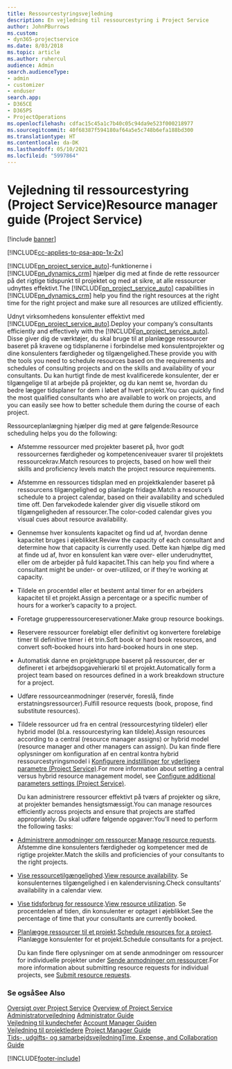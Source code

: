 ```yaml
---
title: Ressourcestyringsvejledning
description: En vejledning til ressourcestyring i Project Service
author: JohnPBurrows
ms.custom:
- dyn365-projectservice
ms.date: 8/03/2018
ms.topic: article
ms.author: ruhercul
audience: Admin
search.audienceType:
- admin
- customizer
- enduser
search.app:
- D365CE
- D365PS
- ProjectOperations
ms.openlocfilehash: cdfac15c45a1c7b40c05c94da9e523f000218977
ms.sourcegitcommit: 40f68387f594180af64a5e5c748b6efa188bd300
ms.translationtype: HT
ms.contentlocale: da-DK
ms.lasthandoff: 05/10/2021
ms.locfileid: "5997864"
---
```

# <a name="resource-manager-guide-project-service"></a><span data-ttu-id="19fcf-103">Vejledning til ressourcestyring (Project Service)</span><span class="sxs-lookup"><span data-stu-id="19fcf-103">Resource manager guide (Project Service)</span></span>

[!include [banner](../includes/psa-now-project-operations.md)]

[!INCLUDE[cc-applies-to-psa-app-1x-2x](../includes/cc-applies-to-psa-app-1x-2x.md)]

<span data-ttu-id="19fcf-104">[!INCLUDE[pn_project_service_auto](../includes/pn-project-service-auto.md)]-funktionerne i [!INCLUDE[pn_dynamics_crm](../includes/pn-dynamics-crm.md)] hjælper dig med at finde de rette ressourcer på det rigtige tidspunkt til projektet og med at sikre, at alle ressourcer udnyttes effektivt.</span><span class="sxs-lookup"><span data-stu-id="19fcf-104">The [!INCLUDE[pn_project_service_auto](../includes/pn-project-service-auto.md)] capabilities in [!INCLUDE[pn_dynamics_crm](../includes/pn-dynamics-crm.md)] help you find the right resources at the right time for the right project and make sure all resources are utilized efficiently.</span></span>  
  
 <span data-ttu-id="19fcf-105">Udnyt virksomhedens konsulenter effektivt med [!INCLUDE[pn_project_service_auto](../includes/pn-project-service-auto.md)].</span><span class="sxs-lookup"><span data-stu-id="19fcf-105">Deploy your company’s consultants efficiently and effectively with the [!INCLUDE[pn_project_service_auto](../includes/pn-project-service-auto.md)].</span></span> <span data-ttu-id="19fcf-106">Disse giver dig de værktøjer, du skal bruge til at planlægge ressourcer baseret på kravene og tidsplanerne i forbindelse med konsulentprojekter og dine konsulenters færdigheder og tilgængelighed.</span><span class="sxs-lookup"><span data-stu-id="19fcf-106">These provide you with the tools you need to schedule resources based on the requirements and schedules of consulting projects and on the skills and availability of your consultants.</span></span> <span data-ttu-id="19fcf-107">Du kan hurtigt finde de mest kvalificerede konsulenter, der er tilgængelige til at arbejde på projekter, og du kan nemt se, hvordan du bedre lægger tidsplaner for dem i løbet af hvert projekt.</span><span class="sxs-lookup"><span data-stu-id="19fcf-107">You can quickly find the most qualified consultants who are available to work on projects, and you can easily see how to better schedule them during the course of each project.</span></span>  
  
 <span data-ttu-id="19fcf-108">Ressourceplanlægning hjælper dig med at gøre følgende:</span><span class="sxs-lookup"><span data-stu-id="19fcf-108">Resource scheduling helps you do the following:</span></span>  
  
- <span data-ttu-id="19fcf-109">Afstemme ressourcer med projekter baseret på, hvor godt ressourcernes færdigheder og kompetenceniveauer svarer til projektets ressourcekrav.</span><span class="sxs-lookup"><span data-stu-id="19fcf-109">Match resources to projects, based on how well their skills and proficiency levels match the project resource requirements.</span></span>  
  
- <span data-ttu-id="19fcf-110">Afstemme en ressources tidsplan med en projektkalender baseret på ressourcens tilgængelighed og planlagte fridage.</span><span class="sxs-lookup"><span data-stu-id="19fcf-110">Match a resource’s schedule to a project calendar, based on their availability and scheduled time off.</span></span> <span data-ttu-id="19fcf-111">Den farvekodede kalender giver dig visuelle stikord om tilgængeligheden af ressourcer.</span><span class="sxs-lookup"><span data-stu-id="19fcf-111">The color-coded calendar gives you visual cues about resource availability.</span></span>  
  
- <span data-ttu-id="19fcf-112">Gennemse hver konsulents kapacitet og find ud af, hvordan denne kapacitet bruges i øjeblikket.</span><span class="sxs-lookup"><span data-stu-id="19fcf-112">Review the capacity of each consultant and determine how that capacity is currently used.</span></span> <span data-ttu-id="19fcf-113">Dette kan hjælpe dig med at finde ud af, hvor en konsulent kan være over- eller underudnyttet, eller om de arbejder på fuld kapacitet.</span><span class="sxs-lookup"><span data-stu-id="19fcf-113">This can help you find where a consultant might be under- or over-utilized, or if they’re working at capacity.</span></span>  
  
- <span data-ttu-id="19fcf-114">Tildele en procentdel eller et bestemt antal timer for en arbejders kapacitet til et projekt.</span><span class="sxs-lookup"><span data-stu-id="19fcf-114">Assign a percentage or a specific number of hours for a worker’s capacity to a project.</span></span>  
  
- <span data-ttu-id="19fcf-115">Foretage grupperessourcereservationer.</span><span class="sxs-lookup"><span data-stu-id="19fcf-115">Make group resource bookings.</span></span>  
  
- <span data-ttu-id="19fcf-116">Reservere ressourcer foreløbigt eller definitivt og konvertere foreløbige timer til definitive timer i ét trin.</span><span class="sxs-lookup"><span data-stu-id="19fcf-116">Soft book or hard book resources, and convert soft-booked hours into hard-booked hours in one step.</span></span>  
  
- <span data-ttu-id="19fcf-117">Automatisk danne en projektgruppe baseret på ressourcer, der er defineret i et arbejdsopgavehierarki til et projekt.</span><span class="sxs-lookup"><span data-stu-id="19fcf-117">Automatically form a project team based on resources defined in a work breakdown structure for a project.</span></span>  
  
- <span data-ttu-id="19fcf-118">Udføre ressourceanmodninger (reservér, foreslå, finde erstatningsressourcer).</span><span class="sxs-lookup"><span data-stu-id="19fcf-118">Fulfill resource requests (book, propose, find substitute resources).</span></span>  
  
- <span data-ttu-id="19fcf-119">Tildele ressourcer ud fra en central (ressourcestyring tildeler) eller hybrid model (bl.a. ressourcestyring kan tildele).</span><span class="sxs-lookup"><span data-stu-id="19fcf-119">Assign resources according to a central (resource manager assigns) or hybrid model (resource manager and other managers can assign).</span></span> <span data-ttu-id="19fcf-120">Du kan finde flere oplysninger om konfiguration af en central kontra hybrid ressourcestyringsmodel i [Konfigurere indstillinger for yderligere parametre (Project Service)](../psa/configure-additional-parameters-settings.md).</span><span class="sxs-lookup"><span data-stu-id="19fcf-120">For more information about setting a central versus hybrid resource management model, see [Configure additional parameters settings (Project Service)](../psa/configure-additional-parameters-settings.md).</span></span>  
  
  <span data-ttu-id="19fcf-121">Du kan administrere ressourcer effektivt på tværs af projekter og sikre, at projekter bemandes hensigtsmæssigt.</span><span class="sxs-lookup"><span data-stu-id="19fcf-121">You can manage resources efficiently across projects and ensure that projects are staffed appropriately.</span></span> <span data-ttu-id="19fcf-122">Du skal udføre følgende opgaver:</span><span class="sxs-lookup"><span data-stu-id="19fcf-122">You’ll need to perform the following tasks:</span></span>  
  
- <span data-ttu-id="19fcf-123">[Administrere anmodninger om ressourcer](../psa/manage-resource-requests.md).</span><span class="sxs-lookup"><span data-stu-id="19fcf-123">[Manage resource requests](../psa/manage-resource-requests.md).</span></span> <span data-ttu-id="19fcf-124">Afstemme dine konsulenters færdigheder og kompetencer med de rigtige projekter.</span><span class="sxs-lookup"><span data-stu-id="19fcf-124">Match the skills and proficiencies of your consultants to the right projects.</span></span>  
  
- <span data-ttu-id="19fcf-125">[Vise ressourcetilgængelighed](../psa/view-resource-availability.md).</span><span class="sxs-lookup"><span data-stu-id="19fcf-125">[View resource availability](../psa/view-resource-availability.md).</span></span> <span data-ttu-id="19fcf-126">Se konsulenternes tilgængelighed i en kalendervisning.</span><span class="sxs-lookup"><span data-stu-id="19fcf-126">Check consultants’ availability in a calendar view.</span></span>  
  
- <span data-ttu-id="19fcf-127">[Vise tidsforbrug for ressource](../psa/view-resource-utilization.md).</span><span class="sxs-lookup"><span data-stu-id="19fcf-127">[View resource utilization](../psa/view-resource-utilization.md).</span></span> <span data-ttu-id="19fcf-128">Se procentdelen af tiden, din konsulenter er optaget i øjeblikket.</span><span class="sxs-lookup"><span data-stu-id="19fcf-128">See the percentage of time that your consultants are currently booked.</span></span>  
  
- <span data-ttu-id="19fcf-129">[Planlægge ressourcer til et projekt](../psa/schedule-resources-project.md).</span><span class="sxs-lookup"><span data-stu-id="19fcf-129">[Schedule resources for a project](../psa/schedule-resources-project.md).</span></span> <span data-ttu-id="19fcf-130">Planlægge konsulenter for et projekt.</span><span class="sxs-lookup"><span data-stu-id="19fcf-130">Schedule consultants for a project.</span></span>  
  
  <span data-ttu-id="19fcf-131">Du kan finde flere oplysninger om at sende anmodninger om ressourcer for individuelle projekter under [Sende anmodninger om ressourcer](../psa/submit-resource-requests.md).</span><span class="sxs-lookup"><span data-stu-id="19fcf-131">For more information about submitting resource requests for individual projects, see [Submit resource requests](../psa/submit-resource-requests.md).</span></span>  
  
### <a name="see-also"></a><span data-ttu-id="19fcf-132">Se også</span><span class="sxs-lookup"><span data-stu-id="19fcf-132">See Also</span></span>  
 <span data-ttu-id="19fcf-133">[Oversigt over Project Service](../psa/overview.md) </span><span class="sxs-lookup"><span data-stu-id="19fcf-133">[Overview of Project Service](../psa/overview.md) </span></span>  
 <span data-ttu-id="19fcf-134">[Administratorvejledning](../psa/admin-guide.md) </span><span class="sxs-lookup"><span data-stu-id="19fcf-134">[Administrator Guide](../psa/admin-guide.md) </span></span>  
 <span data-ttu-id="19fcf-135">[Vejledning til kundechefer](../psa/account-manager-guide.md) </span><span class="sxs-lookup"><span data-stu-id="19fcf-135">[Account Manager Guiden](../psa/account-manager-guide.md) </span></span>  
 <span data-ttu-id="19fcf-136">[Vejledning til projektledere](../psa/project-manager-guide.md) </span><span class="sxs-lookup"><span data-stu-id="19fcf-136">[Project Manager Guide](../psa/project-manager-guide.md) </span></span>  
 [<span data-ttu-id="19fcf-137">Tids-, udgifts- og samarbejdsvejledning</span><span class="sxs-lookup"><span data-stu-id="19fcf-137">Time, Expense, and Collaboration Guide</span></span>](../psa/time-expense-collaboration-guide.md)


[!INCLUDE[footer-include](../includes/footer-banner.md)]